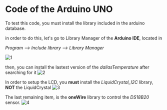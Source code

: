 # Code of the Arduino UNO

To test this code, you must install the library included in the arduino database.

in order to do this, let's go to Library Manager of the __Arduino IDE__, located in

_Program --> Include library --> Library Manager_

![1](https://github.com/FOSH-following-demand/thermostatic-wather-bath/blob/master/software/img/1.png)


then, you can install the lastest version of the _dallasTemperature_ after searching for it
![2](https://github.com/FOSH-following-demand/thermostatic-wather-bath/blob/master/software/img/dallas.png)


In order to setup the LCD, you __must__ install the _LiquidCrystal_I2C_ library, __NOT__ the LiquidCrystal
![3](https://github.com/FOSH-following-demand/thermostatic-wather-bath/blob/master/software/img/liquid.png)


The last remaining item, is the __oneWire__ library to control the _DS18B20_ sensor.
![4](https://github.com/FOSH-following-demand/thermostatic-wather-bath/blob/master/software/img/onew.png)
